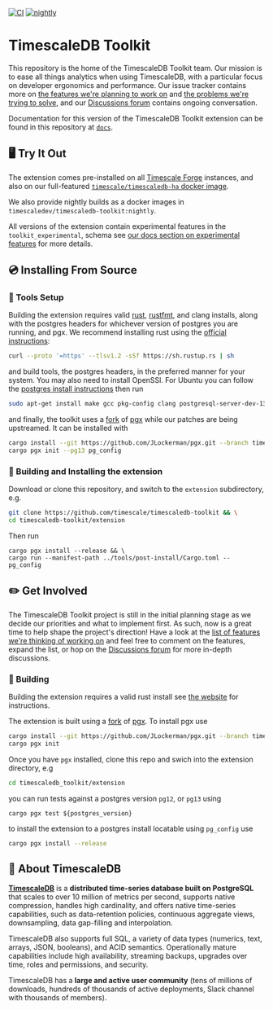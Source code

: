 [![CI](https://github.com/timescale/timescaledb-toolkit/actions/workflows/ci.yml/badge.svg)](https://github.com/timescale/timescaledb-toolkit/actions/workflows/ci.yml) [![nightly](https://github.com/timescale/timescaledb-toolkit/actions/workflows/nightly_build.yml/badge.svg)](https://github.com/timescale/timescaledb-toolkit/actions/workflows/nightly_build.yml)


# TimescaleDB Toolkit #

This repository is the home of the TimescaleDB Toolkit team. Our mission is to
ease all things analytics when using TimescaleDB, with a particular focus on
developer ergonomics and performance. Our issue tracker contains more
on [the features we're planning to work on](https://github.com/timescale/timescaledb-toolkit/labels/proposed-feature)
and [the problems we're trying to solve](https://github.com/timescale/timescaledb-toolkit/labels/feature-request),
and our [Discussions forum](https://github.com/timescale/timescaledb-toolkit/discussions) contains ongoing conversation.

Documentation for this version of the TimescaleDB Toolkit extension can be found
in this repository at [`docs`](https://github.com/timescale/timescaledb-toolkit/tree/main/docs).


## 🖥 Try It Out ##

The extension comes pre-installed on all [Timescale Forge](https://console.forge.timescale.com/) instances, and also on our full-featured [`timescale/timescaledb-ha` docker image](https://hub.docker.com/r/timescale/timescaledb-ha).

We also provide nightly builds as a docker images in `timescaledev/timescaledb-toolkit:nightly`.

All versions of the extension contain experimental features in the `toolkit_experimental`, schema see [our docs section on experimental features](/docs/README.md#tag-notes) for
more details.

## 💿 Installing From Source ##

### 🔧 Tools Setup ###

Building the extension requires valid [rust](https://www.rust-lang.org/), [rustfmt](https://github.com/rust-lang/rustfmt), and clang installs, along with the postgres headers for whichever version of postgres you are running, and pgx.
We recommend installing rust using the [official instructions](https://www.rust-lang.org/tools/install):
```bash
curl --proto '=https' --tlsv1.2 -sSf https://sh.rustup.rs | sh
```
and build tools, the postgres headers, in the preferred manner for your system. You may also need to install OpenSSl.
For Ubuntu you can follow the [postgres install instructions](https://www.postgresql.org/download/linux/ubuntu/) then run
```bash
sudo apt-get install make gcc pkg-config clang postgresql-server-dev-13 libssl-dev
```
and finally, the toolkit uses a [fork](https://github.com/JLockerman/pgx/tree/timescale)
of [pgx](https://github.com/zombodb/pgx) while our patches are being upstreamed. It can be installed with
```bash
cargo install --git https://github.com/JLockerman/pgx.git --branch timescale2 cargo-pgx && \
cargo pgx init --pg13 pg_config
```

### 💾 Building and Installing the extension ###

Download or clone this repository, and switch to the `extension` subdirectory, e.g.
```bash
git clone https://github.com/timescale/timescaledb-toolkit && \
cd timescaledb-toolkit/extension
```
Then run
```
cargo pgx install --release && \
cargo run --manifest-path ../tools/post-install/Cargo.toml -- pg_config
```

## ✏️ Get Involved ##

The TimescaleDB Toolkit project is still in the initial planning stage as we
decide our priorities and what to implement first. As such, now is a great time
to help shape the project's direction! Have a look at the
[list of features we're thinking of working on](https://github.com/timescale/timescaledb-toolkit/labels/proposed-feature)
and feel free to comment on the features, expand the list, or
hop on the [Discussions forum](https://github.com/timescale/timescaledb-toolkit/discussions) for more in-depth discussions.

### 🔨 Building ###

Building the extension requires a valid rust install see [the website](https://www.rust-lang.org/tools/install) for instructions.

The extension is built using a [fork](https://github.com/JLockerman/pgx/tree/timescale)
of [pgx](https://github.com/zombodb/pgx). To install pgx use

```bash
cargo install --git https://github.com/JLockerman/pgx.git --branch timescale2 cargo-pgx && \
cargo pgx init
```

Once you have `pgx` installed, clone this repo and swich into the extension directory, e.g
```bash
cd timescaledb_toolkit/extension
```
you can run tests against a postgres version
`pg12`, or `pg13` using

```
cargo pgx test ${postgres_version}
```

to install the extension to a postgres install locatable using `pg_config` use

```bash
cargo pgx install --release
```


## 🐯 About TimescaleDB

**[TimescaleDB](https://github.com/timescale/timescaledb)** is a
**distributed time-series database built on PostgreSQL** that scales to
over 10 million of metrics per second, supports native compression,
handles high cardinality, and offers native time-series capabilities,
such as data-retention policies, continuous aggregate views,
downsampling, data gap-filling and interpolation.

TimescaleDB also supports full SQL, a variety of data types (numerics,
text, arrays, JSON, booleans), and ACID semantics. Operationally mature
capabilities include high availability, streaming backups, upgrades over
time, roles and permissions, and security.

TimescaleDB has a **large and active user community** (tens of millions
of downloads, hundreds of thousands of active deployments, Slack channel
with thousands of members).

